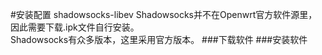 #安装配置 shadowsocks-libev
Shadowsocks并不在Openwrt官方软件源里，因此需要下载.ipk文件自行安装。<br>
Shadowsocks有众多版本，这里采用官方版本。
###下载软件
###安装软件
